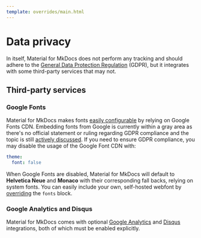 ```yaml
---
template: overrides/main.html
---
```


# Data privacy

In itself, Material for MkDocs does not perform any tracking and should adhere
to the [General Data Protection Regulation][1] (GDPR), but it integrates with
some third-party services that may not.

  [1]: https://en.wikipedia.org/wiki/General_Data_Protection_Regulation

## Third-party services

### Google Fonts

Material for MkDocs makes fonts [easily configurable][2] by relying on Google
Fonts CDN. Embedding fonts from Google is currently within a gray area as there's
no official statement or ruling regarding GDPR compliance and the topic is still
[actively discussed][3]. If you need to ensure GDPR compliance, you may disable
the usage of the Google Font CDN with:

``` yaml
theme:
  font: false
```

When Google Fonts are disabled, Material for MkDocs will default to **Helvetica
Neue** and **Monaco** with their corresponding fall backs, relying on system
fonts. You can easily include your own, self-hosted webfont by [overriding][4]
the `fonts` block.

  [2]: ../guides/changing-the-fonts.md
  [3]: https://github.com/google/fonts/issues/1495
  [4]: customization.md#overriding-template-blocks

### Google Analytics and Disqus

Material for MkDocs comes with optional [Google Analytics][5] and [Disqus][6] 
integrations, both of which must be enabled explicitly.

  [5]: getting-started.md#google-analytics
  [6]: getting-started.md#disqus
